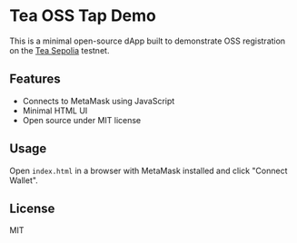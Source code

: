 # Tea OSS Tap Demo

This is a minimal open-source dApp built to demonstrate OSS registration on the [Tea Sepolia](https://sepolia.app.tea/) testnet.

## Features

- Connects to MetaMask using JavaScript
- Minimal HTML UI
- Open source under MIT license

## Usage

Open `index.html` in a browser with MetaMask installed and click "Connect Wallet".

## License

MIT
